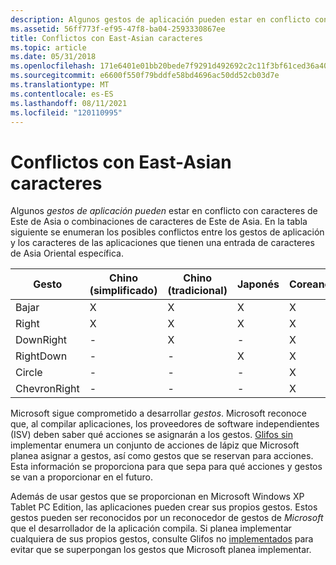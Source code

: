 ```yaml
---
description: Algunos gestos de aplicación pueden estar en conflicto con caracteres de Este de Asia o combinaciones de caracteres de Este de Asia.
ms.assetid: 56ff773f-ef95-47f8-ba04-2593330867ee
title: Conflictos con East-Asian caracteres
ms.topic: article
ms.date: 05/31/2018
ms.openlocfilehash: 171e6401e01bb20bede7f9291d492692c2c11f3bf61ced36a40c300f909e25f1
ms.sourcegitcommit: e6600f550f79bddfe58bd4696ac50dd52cb03d7e
ms.translationtype: MT
ms.contentlocale: es-ES
ms.lasthandoff: 08/11/2021
ms.locfileid: "120110995"
---
```

# <a name="conflicts-with-east-asian-characters"></a>Conflictos con East-Asian caracteres

Algunos *gestos de aplicación pueden* estar en conflicto con caracteres de Este de Asia o combinaciones de caracteres de Este de Asia. En la tabla siguiente se enumeran los posibles conflictos entre los gestos de aplicación y los caracteres de las aplicaciones que tienen una entrada de caracteres de Asia Oriental específica.



| Gesto                 | Chino (simplificado) | Chino (tradicional) | Japonés     | Coreano       |
|-------------------------|----------------------|-----------------------|--------------|--------------|
| Bajar<br/>         | X<br/>         | X<br/>          | X<br/> | X<br/> |
| Right<br/>        | X<br/>         | X<br/>          | X<br/> | X<br/> |
| DownRight<br/>    | -<br/>         | X<br/>          | -<br/> | X<br/> |
| RightDown<br/>    | -<br/>         | -<br/>          | X<br/> | X<br/> |
| Circle<br/>       | -<br/>         | -<br/>          | -<br/> | X<br/> |
| ChevronRight<br/> | -<br/>         | -<br/>          | -<br/> | X<br/> |



 

Microsoft sigue comprometido a desarrollar *gestos*. Microsoft reconoce que, al compilar aplicaciones, los proveedores de software independientes (ISV) deben saber qué acciones se asignarán a los gestos. [Glifos sin](unimplemented-glyphs.md) implementar enumera un conjunto de acciones de lápiz que Microsoft planea asignar a gestos, así como gestos que se reservan para acciones. Esta información se proporciona para que sepa para qué acciones y gestos se van a proporcionar en el futuro.

Además de usar gestos que se proporcionan en Microsoft Windows XP Tablet PC Edition, las aplicaciones pueden crear sus propios gestos. Estos gestos pueden ser reconocidos por un reconocedor de gestos de *Microsoft* que el desarrollador de la aplicación compila. Si planea implementar cualquiera de sus propios gestos, consulte Glifos no [implementados](unimplemented-glyphs.md) para evitar que se superpongan los gestos que Microsoft planea implementar.

 

 




